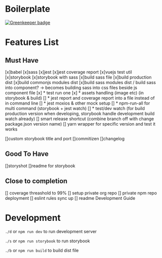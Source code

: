 # Boilerplate

[![Greenkeeper badge](https://badges.greenkeeper.io/adamchenwei/boilerplate-webpack-babel-sass-storybook-vuejs.svg)](https://greenkeeper.io/)


# Features List
## Must Have
[x]babel
[x]sass
[x]jest
[x]jest coverage report
[x]vuejs test util
[x]storybook
[x]storybook with sass
[x]build sass file
[x]build production dist
[x]build commonjs modules dist
[x]build sass modules dist / build sass into component? -> becomes building sass into css files beside js component file
[x] * test run one
[x] * assets handling (image etc) (in storybook & build)
[] * jest report and coverage report into a file instead of in command line
[] * jest moxios & other mock setup
[] * npm-run-all for multi command (storybook + jest watch)
[] * test/dev watch
    (for build production version when developing, storybook handle development build watch already)
[] smart release shortcut (combine branch off with change package.json version name)
[] yarn wrapper for specific version and test it works

[]custom storybook title and port
[]commitizen
[]changelog


## Good To Have
[]storyshot
[]readme for storybook


## Close to completion
[] coverage threashold to 99%
[] setup private org repo
[] private npm repo deployment
[] eslint rules sync up
[] readme Development Guide

# Development
`./d` or `npm run dev` to run development server

`./s` or `npm run storybook` to run storybook

`./b` or `npm run build` to build dist file

